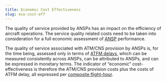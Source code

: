 ```yaml
---
title: Economic Cost Effectiveness
slug: eco-cost-eff
---
```


The quality of service provided by ANSPs has an impact on the efficiency of aircraft operations. The service 
quality related costs need to be taken into consideration for a full economic assessment of [ANSP][ansp] performance. 

The quality of service associated with ATM/CNS provision by ANSPs is, for the time being, assessed only 
in terms of [ATFM delays][atfm_delay], which can be measured consistently across ANSPs, can be attributed 
to ANSPs, and can be expressed in monetary terms. The indicator of “economic” cost-effectiveness is therefore 
the ATM/CNS provision costs plus the costs of ATFM delay, all expressed per [composite flight-hour][comp_hr].


[comp_hr]: /definition/composite-flight-hour/ "Composite flight hour"
[atfm_delay]: /definition/atfm-delay/ "ATFM delay"
[ansp]: /acronym/ansp/ "ANSP"
